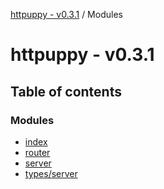 [httpuppy - v0.3.1](README.md) / Modules

# httpuppy - v0.3.1

## Table of contents

### Modules

- [index](modules/index.md)
- [router](modules/router.md)
- [server](modules/server.md)
- [types/server](modules/types_server.md)
